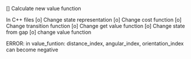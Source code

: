 [] Calculate new value function

In C++ files
[o] Change state representation
[o] Change cost function
[o] Change transition function
[o] Change get value function
[o] Change state from gap
[o] change value function 

ERROR:
in value_funtion:
    distance_index, angular_index, orientation_index can become negative


